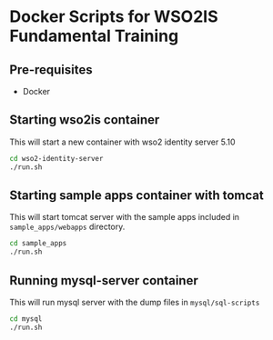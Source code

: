 # Docker Scripts for WSO2IS Fundamental Training

## Pre-requisites
- Docker

## Starting wso2is container
This will start a new container with wso2 identity server 5.10
```bash
cd wso2-identity-server
./run.sh
```

## Starting sample apps container with tomcat
This will start tomcat server with the sample apps included in `sample_apps/webapps` directory.
```bash
cd sample_apps
./run.sh
```

## Running mysql-server container
This will run mysql server with the dump files in	`mysql/sql-scripts`
```bash
cd mysql
./run.sh
```
